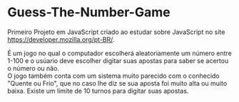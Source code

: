 # Guess-The-Number-Game

Primeiro Projeto em JavaScript criado ao estudar sobre JavaScript no site https://developer.mozilla.org/pt-BR/.
<p> É um jogo no qual o computador escolherá aleatoriamente um número entre 1-100 e o usúario deve escolher digitar suas apostas para saber se acertou o número ou não. <br>
O jogo também conta com um sistema muito parecido com o conhecido "Quente ou Frio", que no caso lhe diz se sua aposta foi muito alta ou muito baixa. Existe um limite de 10 turnos para digitar suas apostas.</p>
